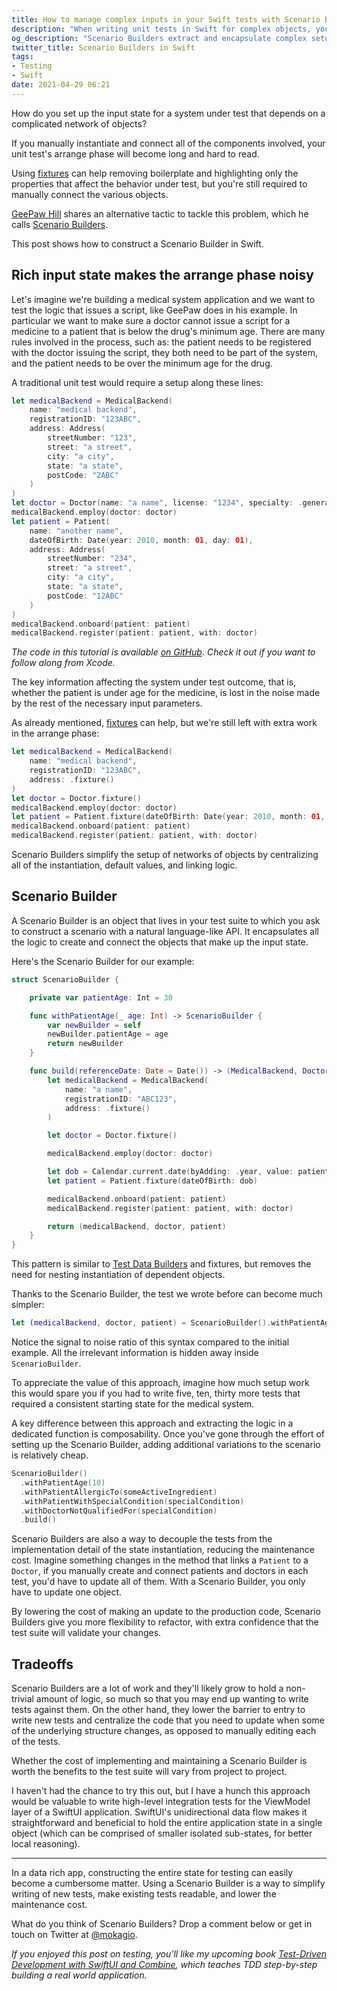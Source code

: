 ```yaml
---
title: How to manage complex inputs in your Swift tests with Scenario Builders
description: "When writing unit tests in Swift for complex objects, you may need to write a lot of setup boilerplate code in the arrange phase. Scenario Builders are a pattern that extracts and encapsulated all that logic in a single component with an English-like API. This tutorial shows how to build a Scenario Builder in Swift and looks at its pros and cons."
og_description: "Scenario Builders extract and encapsulate complex setup logic behind an English-like API in your Swift unit tests."
twitter_title: Scenario Builders in Swift
tags:
- Testing
- Swift
date: 2021-04-29 06:21
---
```


How do you set up the input state for a system under test that depends on a complicated network of objects?

If you manually instantiate and connect all of the components involved, your unit test's arrange phase will become long and hard to read.

Using [fixtures](https://mokacoding.com/blog/streamlining-tests-setup-with-fixtures-in-swift/) can help removing boilerplate and highlighting only the properties that affect the behavior under test, but you're still required to manually connect the various objects.

[GeePaw Hill](https://www.geepawhill.org) shares an alternative tactic to tackle this problem, which he calls [Scenario Builders](https://www.geepawhill.org/2021/03/23/scenario-builders/).

This post shows how to construct a Scenario Builder in Swift.

## Rich input state makes the arrange phase noisy

Let's imagine we're building a medical system application and we want to test the logic that issues a script, like GeePaw does in his example.
In particular we want to make sure a doctor cannot issue a script for a medicine to a patient that is below the drug's minimum age.
There are many rules involved in the process, such as:
the patient needs to be registered with the doctor issuing the script,
they both need to be part of the system,
and the patient needs to be over the minimum age for the drug.

A traditional unit test would require a setup along these lines:

```swift
let medicalBackend = MedicalBackend(
    name: "medical backend",
    registrationID: "123ABC",
    address: Address(
        streetNumber: "123",
        street: "a street",
        city: "a city",
        state: "a state",
        postCode: "2ABC"
    )
)
let doctor = Doctor(name: "a name", license: "1234", specialty: .generalPractitioner)
medicalBackend.employ(doctor: doctor)
let patient = Patient(
    name: "another name",
    dateOfBirth: Date(year: 2010, month: 01, day: 01),
    address: Address(
        streetNumber: "234",
        street: "a street",
        city: "a city",
        state: "a state",
        postCode: "12ABC"
    )
)
medicalBackend.onboard(patient: patient)
medicalBackend.register(patient: patient, with: doctor)
```

_The code in this tutorial is available [on GitHub](https://github.com/mokagio/swift-scenario-builder-example). Check it out if you want to follow along from Xcode._

The key information affecting the system under test outcome, that is, whether the patient is under age for the medicine, is lost in the noise made by the rest of the necessary input parameters.

As already mentioned, [fixtures](https://mokacoding.com/blog/streamlining-tests-setup-with-fixtures-in-swift/) can help, but we're still left with extra work in the arrange phase:

```swift
let medicalBackend = MedicalBackend(
    name: "medical backend",
    registrationID: "123ABC",
    address: .fixture()
)
let doctor = Doctor.fixture()
medicalBackend.employ(doctor: doctor)
let patient = Patient.fixture(dateOfBirth: Date(year: 2010, month: 01, day: 01))
medicalBackend.onboard(patient: patient)
medicalBackend.register(patient: patient, with: doctor)
```

Scenario Builders simplify the setup of networks of objects by centralizing all of the instantiation, default values, and linking logic.

## Scenario Builder

A Scenario Builder is an object that lives in your test suite to which you ask to construct a scenario with a natural language-like API.
It encapsulates all the logic to create and connect the objects that make up the input state.

Here's the Scenario Builder for our example:

```swift
struct ScenarioBuilder {

    private var patientAge: Int = 30

    func withPatientAge(_ age: Int) -> ScenarioBuilder {
        var newBuilder = self
        newBuilder.patientAge = age
        return newBuilder
    }

    func build(referenceDate: Date = Date()) -> (MedicalBackend, Doctor, Patient) {
        let medicalBackend = MedicalBackend(
            name: "a name",
            registrationID: "ABC123",
            address: .fixture()
        )

        let doctor = Doctor.fixture()

        medicalBackend.employ(doctor: doctor)

        let dob = Calendar.current.date(byAdding: .year, value: patientAge, to: referenceDate)!
        let patient = Patient.fixture(dateOfBirth: dob)

        medicalBackend.onboard(patient: patient)
        medicalBackend.register(patient: patient, with: doctor)

        return (medicalBackend, doctor, patient)
    }
}
```

This pattern is similar to [Test Data Builders](http://www.natpryce.com/articles/000714.html) and fixtures, but removes the need for nesting instantiation of dependent objects.

Thanks to the Scenario Builder, the test we wrote before can become much simpler:

```swift
let (medicalBackend, doctor, patient) = ScenarioBuilder().withPatientAge(10).build()
```

Notice the signal to noise ratio of this syntax compared to the initial example.
All the irrelevant information is hidden away inside `ScenarioBuilder`.

To appreciate the value of this approach, imagine how much setup work this would spare you if you had to write five, ten, thirty more tests that required a consistent starting state for the medical system.

A key difference between this approach and extracting the logic in a dedicated function is composability.
Once you've gone through the effort of setting up the Scenario Builder, adding additional variations to the scenario is relatively cheap.

```swift
ScenarioBuilder()
  .withPatientAge(10)
  .withPatientAllergicTo(someActiveIngredient)
  .withPatientWithSpecialCondition(specialCondition)
  .withDoctorNotQualifiedFor(specialCondition)
  .build()
```

Scenario Builders are also a way to decouple the tests from the implementation detail of the state instantiation, reducing the maintenance cost.
Imagine something changes in the method that links a `Patient` to a `Doctor`,
if you manually create and connect patients and doctors in each test,
you'd have to update all of them.
With a Scenario Builder, you only have to update one object.

By lowering the cost of making an update to the production code, Scenario Builders give you more flexibility to refactor, with extra confidence that the test suite will validate your changes.

## Tradeoffs

Scenario Builders are a lot of work and they'll likely grow to hold a non-trivial amount of logic, so much so that you may end up wanting to write tests against them.
On the other hand, they lower the barrier to entry to write new tests and centralize the code that you need to update when some of the underlying structure changes, as opposed to manually editing each of the tests.

Whether the cost of implementing and maintaining a Scenario Builder is worth the benefits to the test suite will vary from project to project.

I haven't had the chance to try this out, but I have a hunch this approach would be valuable to write high-level integration tests for the ViewModel layer of a SwiftUI application.
SwiftUI's unidirectional data flow makes it straightforward and beneficial to hold the entire application state in a single object (which can be comprised of smaller isolated sub-states, for better local reasoning).

---

In a data rich app, constructing the entire state for testing can easily become a cumbersome matter.
Using a Scenario Builder is a way to simplify writing of new tests, make existing tests readable, and lower the maintenance cost.

What do you think of Scenario Builders?
Drop a comment below or get in touch on Twitter at [@mokagio](https://twitter.com/mokagio).

_If you enjoyed this post on testing, you'll like my upcoming book [Test-Driven Development with SwiftUI and Combine](https://tddinswift.com/), which teaches TDD step-by-step building a real world application._

